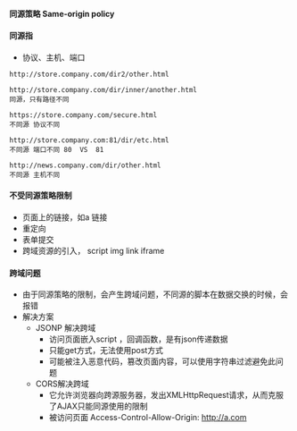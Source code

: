#### 同源策略 Same-origin policy


#### 同源指
- 协议、主机、端口
```
http://store.company.com/dir2/other.html

http://store.company.com/dir/inner/another.html
同源，只有路径不同

https://store.company.com/secure.html
不同源 协议不同

http://store.company.com:81/dir/etc.html
不同源 端口不同 80  VS  81

http://news.company.com/dir/other.html
不同源 主机不同

```

#### 不受同源策略限制
- 页面上的链接，如a 链接
- 重定向
- 表单提交
- 跨域资源的引入， script img link iframe


#### 跨域问题
- 由于同源策略的限制，会产生跨域问题，不同源的脚本在数据交换的时候，会报错
- 解决方案
	- JSONP 解决跨域
		- 访问页面嵌入script ，回调函数，是有json传递数据
		- 只能get方式，无法使用post方式
		- 可能被注入恶意代码，篡改页面内容，可以使用字符串过滤避免此问题
	- CORS解决跨域
		- 它允许浏览器向跨源服务器，发出XMLHttpRequest请求，从而克服了AJAX只能同源使用的限制
		- 被访问页面  Access-Control-Allow-Origin: http://a.com